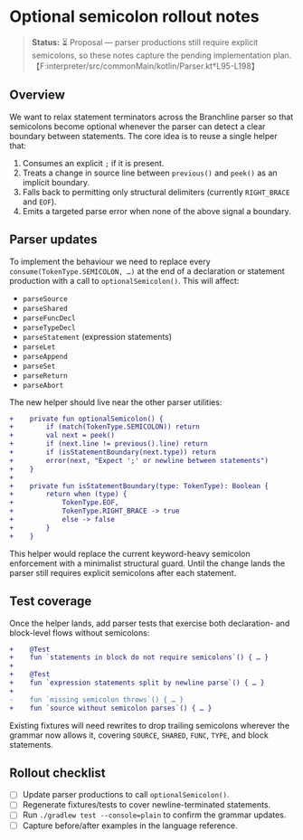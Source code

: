 # Optional semicolon rollout notes

> **Status:** ⏳ Proposal — parser productions still require explicit semicolons, so these notes capture the pending implementation plan.【F:interpreter/src/commonMain/kotlin/Parser.kt†L95-L198】

## Overview
We want to relax statement terminators across the Branchline parser so that semicolons become optional whenever the parser can detect a clear boundary between statements. The core idea is to reuse a single helper that:

1. Consumes an explicit `;` if it is present.
2. Treats a change in source line between `previous()` and `peek()` as an implicit boundary.
3. Falls back to permitting only structural delimiters (currently `RIGHT_BRACE` and `EOF`).
4. Emits a targeted parse error when none of the above signal a boundary.

## Parser updates
To implement the behaviour we need to replace every `consume(TokenType.SEMICOLON, …)` at the end of a declaration or statement production with a call to `optionalSemicolon()`. This will affect:

- `parseSource`
- `parseShared`
- `parseFuncDecl`
- `parseTypeDecl`
- `parseStatement` (expression statements)
- `parseLet`
- `parseAppend`
- `parseSet`
- `parseReturn`
- `parseAbort`

The new helper should live near the other parser utilities:

```diff
+    private fun optionalSemicolon() {
+        if (match(TokenType.SEMICOLON)) return
+        val next = peek()
+        if (next.line != previous().line) return
+        if (isStatementBoundary(next.type)) return
+        error(next, "Expect ';' or newline between statements")
+    }
+
+    private fun isStatementBoundary(type: TokenType): Boolean {
+        return when (type) {
+            TokenType.EOF,
+            TokenType.RIGHT_BRACE -> true
+            else -> false
+        }
+    }
```

This helper would replace the current keyword-heavy semicolon enforcement with a minimalist structural guard. Until the change lands the parser still requires explicit semicolons after each statement.

## Test coverage
Once the helper lands, add parser tests that exercise both declaration- and block-level flows without semicolons:

```diff
+    @Test
+    fun `statements in block do not require semicolons`() { … }
+
+    @Test
+    fun `expression statements split by newline parse`() { … }
+
-    fun `missing semicolon throws`() { … }
+    fun `source without semicolon parses`() { … }
```

Existing fixtures will need rewrites to drop trailing semicolons wherever the grammar now allows it, covering `SOURCE`, `SHARED`, `FUNC`, `TYPE`, and block statements.
## Rollout checklist
- [ ] Update parser productions to call `optionalSemicolon()`.
- [ ] Regenerate fixtures/tests to cover newline-terminated statements.
- [ ] Run `./gradlew test --console=plain` to confirm the grammar updates.
- [ ] Capture before/after examples in the language reference.
